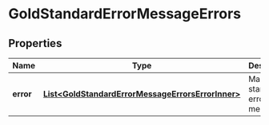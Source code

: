 

# GoldStandardErrorMessageErrors


## Properties

| Name | Type | Description | Notes |
|------------ | ------------- | ------------- | -------------|
|**error** | [**List&lt;GoldStandardErrorMessageErrorsErrorInner&gt;**](GoldStandardErrorMessageErrorsErrorInner.md) | Mastercard standard error message. |  |



